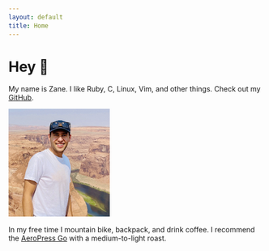 ```yaml
---
layout: default
title: Home
---
```


# Hey 👋

My name is Zane. I like Ruby, C, Linux, Vim, and other things.
Check out my [GitHub](https://github.com/ZaneBliss).

![image portrait at Horseshoe Bend](./assets/images/portrait.jpg)

In my free time I mountain bike, backpack, and drink coffee. I recommend the [AeroPress Go](https://aeropress.com/products/aeropress-go-travel-coffee-press) with a medium-to-light roast.
